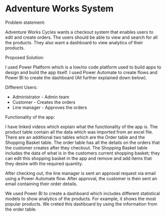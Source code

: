 # Adventure Works System
Problem statement:

Adventure Works Cycles wants a checkout system that enables users to edit and create orders. The users should be able to view and search for all the products. They also want a dashboard to view analytics of their products.

Proposed Solution:

I used Power Platform which is a low/no code platform used to build apps to design and build the app itself. I used Power Automate to create flows and Power BI to create the dashboard (All further explained down below).

Different Users:

 - Administrator - Admin team
 - Customer - Creates the orders
 - Line manager - Approves the orders

Functionality of the app:

I have linked videos which explain what the functionality of the app is. The product table contain all the data which was imported from an excel file. There are an additional two tables which are the Order table and the Shopping Basket table. The order table has all the details on the orders that the customer creates after they checkout. The Shopping Basket table includes the data of what is in the customers current shopping basket; they can edit this shopping basket in the app and remove and add items that they desire with the required quantity. 

After checking out, the line manager is sent an approval request via email using a Power Automate flow. After approval, the customer is then sent an email containing their order details. 

We used Power BI to create a dashboard which includes different statistical models to show analytics of the products. For example, it shows the most popular products. We creted this dashboard by using the information from the order table.
